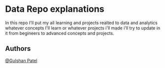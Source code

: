 # Data Repo explanations 
In this repo I'll put my all learning and projects realted to data and analytics whatever concepts I'll learn or whatever projects i'll made i'll try to update in it from begineers to advanced concepts and projects.



## Authors

 [@Gulshan Patel](https://github.com/githubgulshanpatel)
